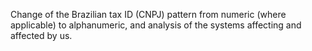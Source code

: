 Change of the Brazilian tax ID (CNPJ) pattern from numeric (where applicable) to alphanumeric, and analysis of the systems affecting and affected by us.